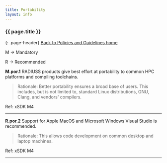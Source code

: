 ```yaml
---
title: Portability
layout: info
---
```


### {{ page.title }}
{: .page-header}
[Back to Policies and Guidelines home](/radiuss/policies/)

M → Mandatory

R → Recommended

**M.por.1** RADIUSS products give best effort at portability to common HPC platforms and compiling toolchains.

> Rationale: Better portability ensures a broad base of users. This includes, but is not limited to, standard Linux distributions, GNU, Clang, and vendors' compilers.

Ref: xSDK M4

---

**R.por.2** Support for Apple MacOS and Microsoft Windows Visual Studio is recommended.

> Rationale: This allows code development on common desktop and laptop machines.

Ref: xSDK M4

---

